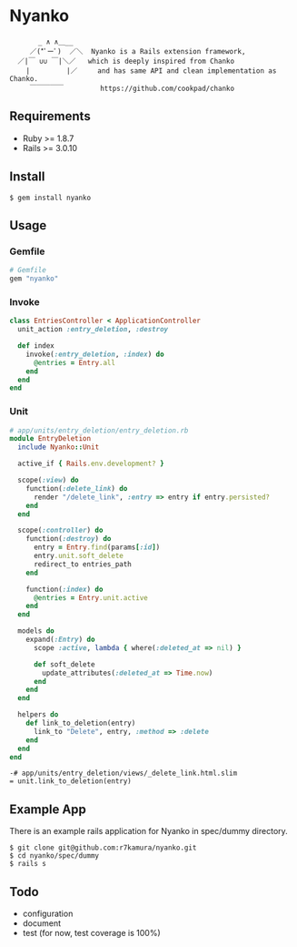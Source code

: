 # Nyanko
```
       _ ∧ ∧＿__
     ／(*ﾟーﾟ)  ／＼  Nyanko is a Rails extension framework,
  ／|￣ ∪∪ ￣|＼／   which is deeply inspired from Chanko
    |         |／     and has same API and clean implementation as Chanko.
     ￣￣￣￣￣         https://github.com/cookpad/chanko
```


## Requirements
* Ruby >= 1.8.7
* Rails >= 3.0.10


## Install
```
$ gem install nyanko
```


## Usage

### Gemfile
```ruby
# Gemfile
gem "nyanko"
```

### Invoke
```ruby
class EntriesController < ApplicationController
  unit_action :entry_deletion, :destroy

  def index
    invoke(:entry_deletion, :index) do
      @entries = Entry.all
    end
  end
end
```

### Unit
```ruby
# app/units/entry_deletion/entry_deletion.rb
module EntryDeletion
  include Nyanko::Unit

  active_if { Rails.env.development? }

  scope(:view) do
    function(:delete_link) do
      render "/delete_link", :entry => entry if entry.persisted?
    end
  end

  scope(:controller) do
    function(:destroy) do
      entry = Entry.find(params[:id])
      entry.unit.soft_delete
      redirect_to entries_path
    end

    function(:index) do
      @entries = Entry.unit.active
    end
  end

  models do
    expand(:Entry) do
      scope :active, lambda { where(:deleted_at => nil) }

      def soft_delete
        update_attributes(:deleted_at => Time.now)
      end
    end
  end

  helpers do
    def link_to_deletion(entry)
      link_to "Delete", entry, :method => :delete
    end
  end
end
```

```
-# app/units/entry_deletion/views/_delete_link.html.slim
= unit.link_to_deletion(entry)
```


## Example App
There is an example rails application for Nyanko in spec/dummy directory.
```
$ git clone git@github.com:r7kamura/nyanko.git
$ cd nyanko/spec/dummy
$ rails s
```


## Todo
* configuration
* document
* test (for now, test coverage is 100%)
